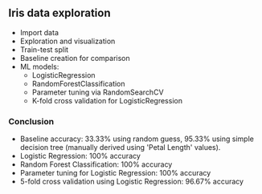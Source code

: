 ## Iris data exploration

- Import data
- Exploration and visualization
- Train-test split
- Baseline creation for comparison
- ML models:
  - LogisticRegression
  - RandomForestClassification
  - Parameter tuning via RandomSearchCV
  - K-fold cross validation for LogisticRegression

### Conclusion

- Baseline accuracy: 33.33% using random guess, 95.33% using simple decision tree (manually derived using 'Petal Length' values).
- Logistic Regression: 100% accuracy
- Random Forest Classification: 100% accuracy
- Parameter tuning for Logistic Regression: 100% accuracy
- 5-fold cross validation using Logistic Regression: 96.67% accuracy
